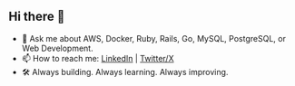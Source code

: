 ## Hi there 👋

- 💬 Ask me about AWS, Docker, Ruby, Rails, Go, MySQL, PostgreSQL, or Web Development.
- 📫 How to reach me: [LinkedIn](https://linkedin.com/in/prashantrajan/) | [Twitter/X](https://x.com/prashantrajan)
- 🛠 Always building. Always learning. Always improving.  
